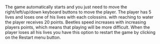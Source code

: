 The game automatically starts and you just need to move the right/left/up/down keyboard buttons to 
move the player. The player has 5 lives and loses one of his lives with each colossins.
with reaching to water the player receives 20 points.
Beetles speed increases with increasing players points, which means that playing will be more difficult.
When the player loses all his lives you have this option to restart the game by clicking on the Restart menu button. 